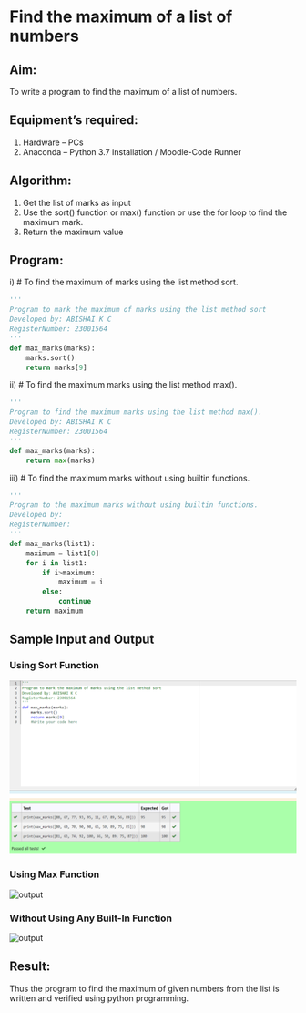 # Find the maximum of a list of numbers
## Aim:
To write a program to find the maximum of a list of numbers.
## Equipment’s required:
1.	Hardware – PCs
2.	Anaconda – Python 3.7 Installation / Moodle-Code Runner
## Algorithm:
1.	Get the list of marks as input
2.	Use the sort() function or max() function or use the for loop to find the maximum mark.
3.	Return the maximum value
## Program:

i)	# To find the maximum of marks using the list method sort.
```Python
''' 
Program to mark the maximum of marks using the list method sort
Developed by: ABISHAI K C
RegisterNumber: 23001564
'''
def max_marks(marks):
    marks.sort()
    return marks[9]
```

ii)	# To find the maximum marks using the list method max().
```Python
''' 
Program to find the maximum marks using the list method max().
Developed by: ABISHAI K C 
RegisterNumber: 23001564
'''
def max_marks(marks):
    return max(marks)
```

iii) # To find the maximum marks without using builtin functions.
```Python
''' 
Program to the maximum marks without using builtin functions.
Developed by: 
RegisterNumber: 
'''
def max_marks(list1):
    maximum = list1[0] 
    for i in list1:
        if i>maximum:
            maximum = i
        else:
            continue
    return maximum
```
## Sample Input and Output
### Using Sort Function
![output](/sort%20output.png)
### Using Max Function
![output](/img/max%20output.png) 
### Without Using Any Built-In Function
![output](/img/Screenshot%202023-07-26%20182101.png) 


## Result:
Thus the program to find the maximum of given numbers from the list is written and verified using python programming.